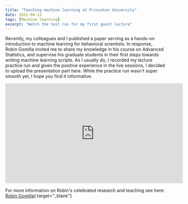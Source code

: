 ```yaml
---
title: "Teaching machine learning at Princeton University"
date: 2021-04-13
tags: [Machine learning]
excerpt: "Watch the test run for my first guest lecture"
---
```


Recently, my colleagues and I published a paper serving as a hands-on introduction to machine learning for behavioral scientists. In response, Robin Gomilla invited me to share my knowledge in his course on Advanced Statistics, and supervise his graduate students in their first steps towards writing machine learning scripts. As I usually do, I recorded my lecture practice run and given the positive experience in the live sessions, I decided to upload the presentation part here. While the practice run wasn't super smooth yet, I hope you find it informative. 

<iframe width="560" height="315" src="https://www.youtube.com/embed/6WKTs_ALDtw" frameborder="0" allow="autoplay; encrypted-media" allowfullscreen></iframe>

For more information on Robin's celebrated research and teaching see here: [Robin Gomilla](https://www.robingomila.com/){:target="_blank"}